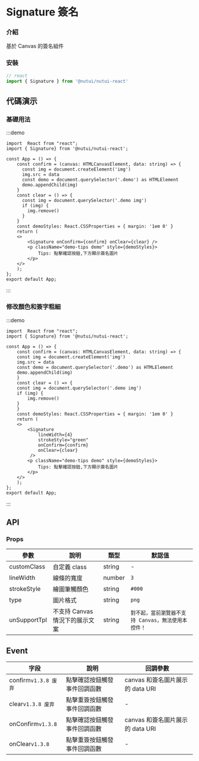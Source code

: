 # Signature 簽名

### 介紹

基於 Canvas 的簽名組件

### 安裝

```javascript
// react
import { Signature } from '@nutui/nutui-react'
```

## 代碼演示

### 基礎用法

:::demo

```tsx
import  React from "react";
import { Signature} from '@nutui/nutui-react';

const App = () => {
    const confirm = (canvas: HTMLCanvasElement, data: string) => {
      const img = document.createElement('img')
      img.src = data
      const demo = document.querySelector('.demo') as HTMLElement
      demo.appendChild(img)
    }
    const clear = () => {
      const img = document.querySelector('.demo img')
      if (img) {
        img.remove()
      }
    }
    const demoStyles: React.CSSProperties = { margin: '1em 0' }
    return (
    <>
        <Signature onConfirm={confirm} onClear={clear} />
        <p className="demo-tips demo" style={demoStyles}>
            Tips: 點擊確認按鈕,下方顯示簽名圖片
        </p>
    </>
    );
};
export default App;
```

:::

### 修改顏色和簽字粗細

:::demo

```tsx
import  React from "react";
import { Signature} from '@nutui/nutui-react';

const App = () => {
    const confirm = (canvas: HTMLCanvasElement, data: string) => {
    const img = document.createElement('img')
    img.src = data
    const demo = document.querySelector('.demo') as HTMLElement
    demo.appendChild(img)
    }
    const clear = () => {
    const img = document.querySelector('.demo img')
    if (img) {
        img.remove()
    }
    }
    const demoStyles: React.CSSProperties = { margin: '1em 0' }
    return (
    <>
        <Signature
            lineWidth={4}
            strokeStyle="green"
            onConfirm={confirm}
            onClear={clear}
         />
        <p className="demo-tips demo" style={demoStyles}>
            Tips: 點擊確認按鈕,下方顯示簽名圖片
        </p>
    </>
    );
};
export default App;
```

:::

## API

### Props

| 參數           | 說明                           | 類型   | 默認值                                              |
| -------------- | ------------------------------ | ------ | --------------------------------------------------- |
| customClass   | 自定義 class                   | string | -                                                   |
| lineWidth     | 線條的寬度                     | number | `3`                                                   |
| strokeStyle   | 繪圖筆觸顏色                   | string | `#000`                                              |
| type           | 圖片格式                       | string | `png`                                               |
| unSupportTpl | 不支持 Canvas 情況下的展示文案 | string | `對不起，當前瀏覽器不支持 Canvas，無法使用本控件！` |

## Event

| 字段    | 說明                         | 回調參數                         |
| ------- | ---------------------------- | -------------------------------- |
| confirm`v1.3.8 废弃` | 點擊確認按鈕觸發事件回調函數 | canvas 和簽名圖片展示的 data URI |
| clear`v1.3.8 废弃`   | 點擊重簽按鈕觸發事件回調函數 | -                               |
| onConfirm`v1.3.8` | 點擊確認按鈕觸發事件回調函數 | canvas 和簽名圖片展示的 data URI |
| onClear`v1.3.8`   | 點擊重簽按鈕觸發事件回調函數 | -                               |

